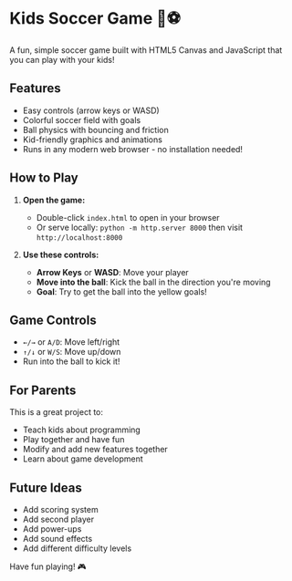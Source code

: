 # Kids Soccer Game 🥅⚽

A fun, simple soccer game built with HTML5 Canvas and JavaScript that you can play with your kids!

## Features

- Easy controls (arrow keys or WASD)
- Colorful soccer field with goals
- Ball physics with bouncing and friction
- Kid-friendly graphics and animations
- Runs in any modern web browser - no installation needed!

## How to Play

1. **Open the game:**
   - Double-click `index.html` to open in your browser
   - Or serve locally: `python -m http.server 8000` then visit `http://localhost:8000`

2. **Use these controls:**
   - **Arrow Keys** or **WASD**: Move your player
   - **Move into the ball**: Kick the ball in the direction you're moving
   - **Goal**: Try to get the ball into the yellow goals!

## Game Controls

- `←/→` or `A/D`: Move left/right
- `↑/↓` or `W/S`: Move up/down
- Run into the ball to kick it!

## For Parents

This is a great project to:
- Teach kids about programming
- Play together and have fun
- Modify and add new features together
- Learn about game development

## Future Ideas

- Add scoring system
- Add second player
- Add power-ups
- Add sound effects
- Add different difficulty levels

Have fun playing! 🎮